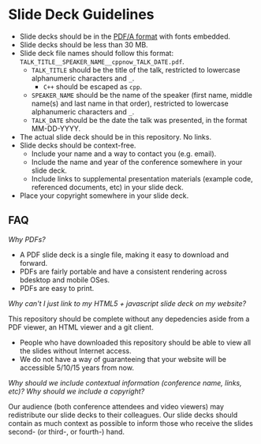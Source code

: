 Slide Deck Guidelines
=====================

- Slide decks should be in the [PDF/A format](https://en.wikipedia.org/wiki/PDF/A) with fonts embedded.
- Slide decks should be less than 30 MB.
- Slide deck file names should follow this format: `TALK_TITLE__SPEAKER_NAME__cppnow_TALK_DATE.pdf`.
  - `TALK_TITLE` should be the title of the talk, restricted to lowercase alphanumeric characters and `_`.
    - `C++` should be escaped as `cpp`.
  - `SPEAKER_NAME` should be the name of the speaker (first name, middle name(s) and last name in that order), restricted to lowercase alphanumeric characters and `_`.
  - `TALK_DATE` should be the date the talk was presented, in the format MM-DD-YYYY.
- The actual slide deck should be in this repository. No links.
- Slide decks should be context-free.
  - Include your name and a way to contact you (e.g. email).
  - Include the name and year of the conference somewhere in your slide deck.
  - Include links to supplemental presentation materials (example code, referenced documents, etc) in your slide deck.
- Place your copyright somewhere in your slide deck.

FAQ
---

*Why PDFs?*

- A PDF slide deck is a single file, making it easy to download and forward.
- PDFs are fairly portable and have a consistent rendering across bdesktop and mobile OSes.
- PDFs are easy to print.

*Why can't I just link to my HTML5 + javascript slide deck on my website?*

This repository should be complete without any depedencies aside from a PDF viewer, an HTML viewer and a git client.

- People who have downloaded this repository should be able to view all the slides without Internet access.
- We do not have a way of guaranteeing that your website will be accessible 5/10/15 years from now. 

*Why should we include contextual information (conference name, links, etc)? Why should we include a copyright?*

Our audience (both conference attendees and video viewers) may redistribute our slide decks to their colleagues. Our slide decks should contain as much context as possible to inform those who receive the slides second- (or third-, or fourth-) hand.

